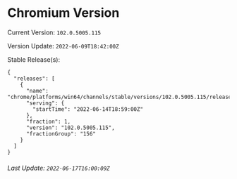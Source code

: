 # Chromium Version

Current Version: `102.0.5005.115`

Version Update: `2022-06-09T18:42:00Z`

Stable Release(s):
```
{
  "releases": [
    {
      "name": "chrome/platforms/win64/channels/stable/versions/102.0.5005.115/releases/1655233140",
      "serving": {
        "startTime": "2022-06-14T18:59:00Z"
      },
      "fraction": 1,
      "version": "102.0.5005.115",
      "fractionGroup": "156"
    }
  ]
}
```

###### Last Update: `2022-06-17T16:00:09Z`
